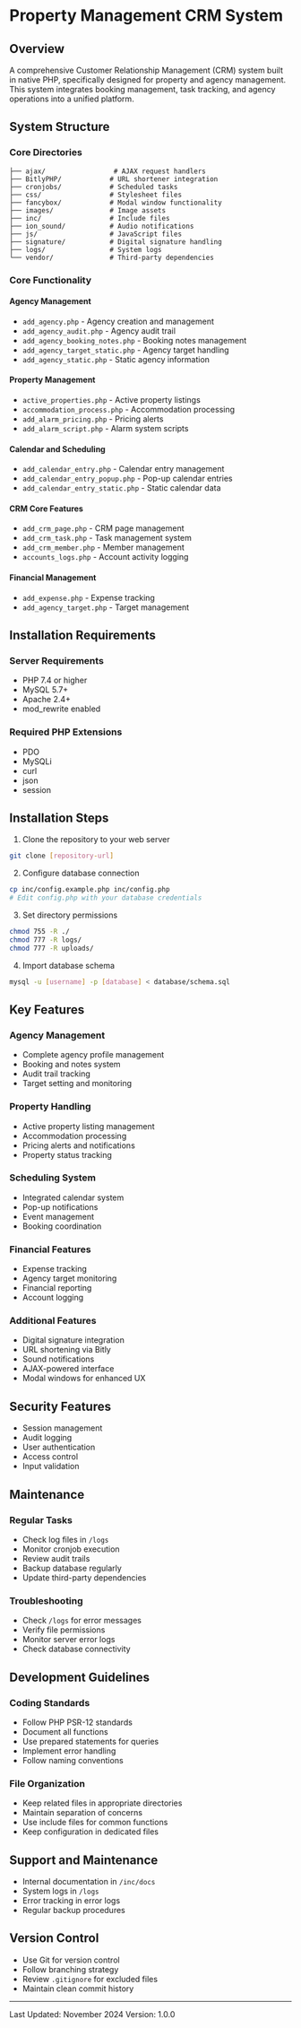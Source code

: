# Property Management CRM System

## Overview

A comprehensive Customer Relationship Management (CRM) system built in native PHP, specifically designed for property and agency management. This system integrates booking management, task tracking, and agency operations into a unified platform.

## System Structure

### Core Directories

```
├── ajax/                 # AJAX request handlers
├── BitlyPHP/            # URL shortener integration
├── cronjobs/            # Scheduled tasks
├── css/                 # Stylesheet files
├── fancybox/            # Modal window functionality
├── images/              # Image assets
├── inc/                 # Include files
├── ion_sound/           # Audio notifications
├── js/                  # JavaScript files
├── signature/           # Digital signature handling
├── logs/                # System logs
└── vendor/              # Third-party dependencies
```

### Core Functionality

#### Agency Management

- `add_agency.php` - Agency creation and management
- `add_agency_audit.php` - Agency audit trail
- `add_agency_booking_notes.php` - Booking notes management
- `add_agency_target_static.php` - Agency target handling
- `add_agency_static.php` - Static agency information

#### Property Management

- `active_properties.php` - Active property listings
- `accommodation_process.php` - Accommodation processing
- `add_alarm_pricing.php` - Pricing alerts
- `add_alarm_script.php` - Alarm system scripts

#### Calendar and Scheduling

- `add_calendar_entry.php` - Calendar entry management
- `add_calendar_entry_popup.php` - Pop-up calendar entries
- `add_calendar_entry_static.php` - Static calendar data

#### CRM Core Features

- `add_crm_page.php` - CRM page management
- `add_crm_task.php` - Task management system
- `add_crm_member.php` - Member management
- `accounts_logs.php` - Account activity logging

#### Financial Management

- `add_expense.php` - Expense tracking
- `add_agency_target.php` - Target management

## Installation Requirements

### Server Requirements

- PHP 7.4 or higher
- MySQL 5.7+
- Apache 2.4+
- mod_rewrite enabled

### Required PHP Extensions

- PDO
- MySQLi
- curl
- json
- session

## Installation Steps

1. Clone the repository to your web server

```bash
git clone [repository-url]
```

2. Configure database connection

```bash
cp inc/config.example.php inc/config.php
# Edit config.php with your database credentials
```

3. Set directory permissions

```bash
chmod 755 -R ./
chmod 777 -R logs/
chmod 777 -R uploads/
```

4. Import database schema

```bash
mysql -u [username] -p [database] < database/schema.sql
```

## Key Features

### Agency Management

- Complete agency profile management
- Booking and notes system
- Audit trail tracking
- Target setting and monitoring

### Property Handling

- Active property listing management
- Accommodation processing
- Pricing alerts and notifications
- Property status tracking

### Scheduling System

- Integrated calendar system
- Pop-up notifications
- Event management
- Booking coordination

### Financial Features

- Expense tracking
- Agency target monitoring
- Financial reporting
- Account logging

### Additional Features

- Digital signature integration
- URL shortening via Bitly
- Sound notifications
- AJAX-powered interface
- Modal windows for enhanced UX

## Security Features

- Session management
- Audit logging
- User authentication
- Access control
- Input validation

## Maintenance

### Regular Tasks

- Check log files in `/logs`
- Monitor cronjob execution
- Review audit trails
- Backup database regularly
- Update third-party dependencies

### Troubleshooting

- Check `/logs` for error messages
- Verify file permissions
- Monitor server error logs
- Check database connectivity

## Development Guidelines

### Coding Standards

- Follow PHP PSR-12 standards
- Document all functions
- Use prepared statements for queries
- Implement error handling
- Follow naming conventions

### File Organization

- Keep related files in appropriate directories
- Maintain separation of concerns
- Use include files for common functions
- Keep configuration in dedicated files

## Support and Maintenance

- Internal documentation in `/inc/docs`
- System logs in `/logs`
- Error tracking in error logs
- Regular backup procedures

## Version Control

- Use Git for version control
- Follow branching strategy
- Review `.gitignore` for excluded files
- Maintain clean commit history

---

Last Updated: November 2024
Version: 1.0.0
